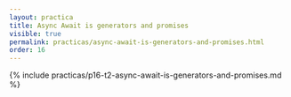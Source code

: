 ```yaml
---
layout: practica
title: Async Await is generators and promises
visible: true
permalink: practicas/async-await-is-generators-and-promises.html
order: 16
---
```


{% include practicas/p16-t2-async-await-is-generators-and-promises.md %}

